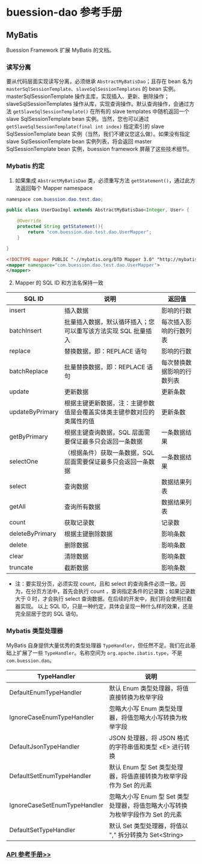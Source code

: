 # buession-dao 参考手册


## MyBatis

Buession Framework 扩展 MyBatis 的文档。


### 读写分离

要从代码层面实现读写分离，必须继承 `AbstractMyBatisDao`；且存在 bean 名为 `masterSqlSessionTemplate`、`slaveSqlSessionTemplates` 的 bean 实例。masterSqlSessionTemplate 操作主库，实现插入、更新、删除操作；slaveSqlSessionTemplates 操作从库，实现查询操作。默认查询操作，会通过方法 `getSlaveSqlSessionTemplate()` 在所有的 slave templates 中随机返回一个 slave SqlSessionTemplate bean 实例。当然，您也可以通过 `getSlaveSqlSessionTemplate(final int index)` 指定索引的 slave SqlSessionTemplate bean 实例（当然，我们不建议您这么做）。如果没有指定 slave SqlSessionTemplate bean 实例列表，将会返回 master SqlSessionTemplate bean 实例，buession framework 屏蔽了这些技术细节。


### Mybatis 约定

1. 如果集成 `AbstractMyBatisDao` 类，必须重写方法 `getStatement()`，通过此方法返回每个 Mapper namespace


```java
namespace com.buession.dao.test.dao;

public class UserDaoImpl extends AbstractMyBatisDao<Integer, User> {

	@Override
	protected String getStatement(){
		return "com.buession.dao.test.dao.UserMapper";
	}

}
```

```xml
<!DOCTYPE mapper PUBLIC "-//mybatis.org/DTD Mapper 3.0" "http://mybatis.org/dtd/mybatis-3-mapper.dtd">
<mapper namespace="com.buession.dao.test.dao.UserMapper">
</mapper>
```

2. Mapper 的 SQL ID 和方法名保持一致


|  SQL ID            | 说明                                                             | 返回值                   |
|  ----              | ----                                                            | ----                    |
| insert             | 插入数据                                                          | 影响的行数               |
| batchInsert        | 批量插入数据，默认循环插入；您可以重写该方法实现 SQL 批量插入            | 每次插入影响的行数列表    |
| replace            | 替换数据，即：REPLACE 语句                                         | 影响的行数               |
| batchReplace       | 批量替换数据，即：REPLACE 语句                                      | 每次替换数据影响的行数列表 |
| update             | 更新数据                                                          | 更新条数                 |
| updateByPrimary    | 根据主键更新数据，注：主键参数值是会覆盖实体类主键参数对应的类属性的值     | 更新条数                 |
| getByPrimary       | 根据主键查询数据，SQL 层面需要保证最多只会返回一条数据                  | 一条数据结果              |
| selectOne          | （根据条件）获取一条数据，SQL 层面需要保证最多只会返回一条数据           | 一条数据结果              |
| select             | 查询数据                                                          | 数据结果列表              |
| getAll             | 查询所有数据                                                       | 数据结果列表              |
| count              | 获取记录数                                                        | 记录数                    |
| deleteByPrimary    | 根据主键删除数据                                                   | 影响条数                  |
| delete             | 删除数据                                                          | 影响条数                  |
| clear              | 清除数据                                                          | 影响条数                  |
| truncate           | 截断数据                                                          | 影响条数                  |

* 注：要实现分页，必须实现 count，且和 select 的查询条件必须一致。因为，在分页方法中，首先会执行 count ，查询指定条件的记录数；如果记录数大于 0 时，才会执行 select 查询数据。在后续的开发中，我们将会使用拦截器实现。
  以上 SQL ID，只是一种约定，具体会呈现一种什么样的效果，还是完全屈居于您的 SQL 语句。


### Mybatis 类型处理器

MyBatis 自身提供大量优秀的类型处理器 `TypeHandler`，但任然不足。我们在此基础上扩展了一些 `TypeHandler`。名称空间为 `org.apache.ibatis.type`，不是 `com.buession.dao`。


|  TypeHandler   | 说明  |
|  ----  | ----  |
| DefaultEnumTypeHandler  | 默认 Enum 类型处理器，将值直接转换为枚举字段 |
| IgnoreCaseEnumTypeHandler  | 忽略大小写 Enum 类型处理器，将值忽略大小写转换为枚举字段 |
| DefaultJsonTypeHandler  | JSON 处理器，将 JSON 格式的字符串值和类型 &lt;E&gt; 进行转换 |
| DefaultSetEnumTypeHandler  | 默认 Enum 型 Set 类型处理器，将值直接转换为枚举字段作为 Set 的元素 |
| IgnoreCaseSetEnumTypeHandler  | 忽略大小写 Enum 型 Set 类型处理器，将值忽略大小写转换为枚举字段作为 Set 的元素 |
| DefaultSetTypeHandler  | 默认 Set 类型处理器，将值以 "," 拆分转换为 Set&lt;String&gt; |


### [API 参考手册>>](https://javadoc.io/static/com.buession/buession-dao/2.2.0/com/buession/dao/AbstractMyBatisDao.html)